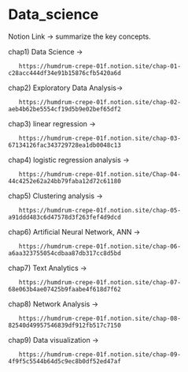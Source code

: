 # Data_science

Notion Link -> summarize the key concepts.

chap1) Data Science -> 

       https://humdrum-crepe-01f.notion.site/chap-01-c28acc444df34e91b15876cfb5420a6d

chap2) Exploratory Data Analysis-> 

       https://humdrum-crepe-01f.notion.site/chap-02-aeb4b62be5554cf19d5b9e02bef65df2

chap3) linear regression -> 
       
       https://humdrum-crepe-01f.notion.site/chap-03-67134126fac343729728ea1db0048c13

chap4) logistic regression analysis -> 
       
       https://humdrum-crepe-01f.notion.site/Chap-04-44c4252e62a24bb79faba12d72c61180

chap5) Clustering analysis -> 
       
       https://humdrum-crepe-01f.notion.site/chap-05-a91ddd483c6d47578d3f263fef4d9dcd

chap6) Artificial Neural Network, ANN -> 
       
       https://humdrum-crepe-01f.notion.site/chap-06-a6aa323755054cdbaa87db317cc8d5bd

chap7) Text Analytics -> 
       
       https://humdrum-crepe-01f.notion.site/chap-07-68e063b4ae07425b9faabe4f618d7f62

chap8) Network Analysis ->

       https://humdrum-crepe-01f.notion.site/chap-08-82540d49957546839df912fb517c7150

chap9) Data visualization ->

       https://humdrum-crepe-01f.notion.site/chap-09-4f9f5c5544b64d5c9ec8b0df52ed47af
       
       
